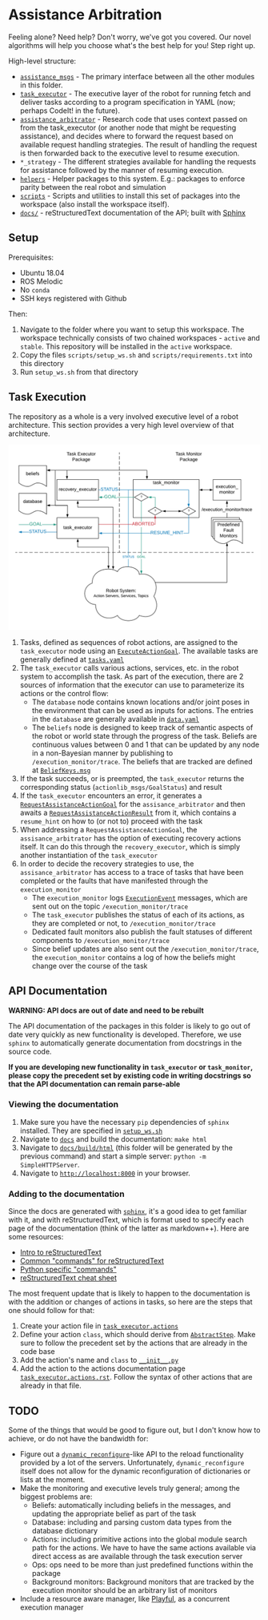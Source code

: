 # Assistance Arbitration

Feeling alone? Need help? Don't worry, we've got you covered. Our novel algorithms will help you choose what's the best help for you! Step right up.

High-level structure:

- [`assistance_msgs`](assistance_msgs/) - The primary interface between all the other modules in this folder.
- [`task_executor`](task_executor/) - The executive layer of the robot for running fetch and deliver tasks according to a program specification in YAML (now; perhaps CodeIt! in the future).
- [`assistance_arbitrator`](assistance_arbitrator/) - Research code that uses context passed on from the task_executor (or another node that might be requesting assistance), and decides where to forward the request based on available request handling strategies. The result of handling the request is then forwarded back to the executive level to resume execution.
- `*_strategy` - The different strategies available for handling the requests for assistance followed by the manner of resuming execution.
- [`helpers`](helpers/) - Helper packages to this system. E.g.: packages to enforce parity between the real robot and simulation
- [`scripts`](scripts/) - Scripts and utilities to install this set of packages into the workspace (also install the workspace itself).
- [`docs/`](docs/) - reStructuredText documentation of the API; built with [Sphinx](http://www.sphinx-doc.org/en/master/)


## Setup

Prerequisites:

- Ubuntu 18.04
- ROS Melodic
- No `conda`
- SSH keys registered with Github

Then:

1. Navigate to the folder where you want to setup this workspace. The workspace technically consists of two chained workspaces - `active` and `stable`. This repository will be installed in the `active` workspace.
1. Copy the files `scripts/setup_ws.sh` and `scripts/requirements.txt` into this directory
1. Run `setup_ws.sh` from that directory


## Task Execution

The repository as a whole is a very involved executive level of a robot architecture. This section provides a very high level overview of that architecture.

![Package Structure](docs/package_structure.png)

1. Tasks, defined as sequences of robot actions, are assigned to the `task_executor` node using an [`ExecuteActionGoal`](assistance_msgs/action/Execute.action). The available tasks are generally defined at [`tasks.yaml`](task_executor/config/tasks.yaml)
1. The `task_executor` calls various actions, services, etc. in the robot system to accomplish the task. As part of the execution, there are 2 sources of information that the executor can use to parameterize its actions or the control flow:
    * The `database` node contains known locations and/or joint poses in the environment that can be used as inputs for actions. The entries in the `database` are generally available in [`data.yaml`](task_executor/config/data.yaml)
    * The `beliefs` node is designed to keep track of semantic aspects of the robot or world state through the progress of the task. Beliefs are continuous values between 0 and 1 that can be updated by any node in a non-Bayesian manner by publishing to `/execution_monitor/trace`. The beliefs that are tracked are defined at [`BeliefKeys.msg`](assistance_msgs/msg/BeliefKeys.msg)
1. If the task succeeds, or is preempted, the `task_executor` returns the corresponding status (`actionlib_msgs/GoalStatus`) and result
1. If the `task_executor` encounters an error, it generates a [`RequestAssistanceActionGoal`](assistance_msgs/action/RequestAssistance.action) for the `assisance_arbitrator` and then awaits a [`RequestAssistanceActionResult`](assistance_msgs/action/RequestAssistance.action) from it, which contains a `resume_hint` on how to (or not to) proceed with the task
1. When addressing a `RequestAssistanceActionGoal`, the `assisance_arbitrator` has the option of executing recovery actions itself. It can do this through the `recovery_executor`, which is simply another instantiation of the `task_executor`
1. In order to decide the recovery strategies to use, the `assisance_arbitrator` has access to a trace of tasks that have been completed or the faults that have manifested through the `execution_monitor`
    * The `execution_monitor` logs [`ExecutionEvent`](assistance_msgs/msg/ExecutionEvent.msg) messages, which are sent out on the topic `/execution_monitor/trace`
    * The `task_executor` publishes the status of each of its actions, as they are completed or not, to `/execution_monitor/trace`
    * Dedicated fault monitors also publish the fault statuses of different components to `/execution_monitor/trace`
    * Since belief updates are also sent out the `/execution_monitor/trace`, the `execution_monitor` contains a log of how the beliefs might change over the course of the task


## API Documentation

**WARNING: API docs are out of date and need to be rebuilt**

The API documentation of the packages in this folder is likely to go out of date very quickly as new functionality is developed. Therefore, we use `sphinx` to automatically generate documentation from docstrings in the source code.

**If you are developing new functionality in `task_executor` or `task_monitor`, please copy the precedent set by existing code in writing docstrings so that the API documentation can remain parse-able**

### Viewing the documentation

1. Make sure you have the necessary `pip` dependencies of `sphinx` installed. They are specified in [`setup_ws.sh`](../scripts/setup_ws.sh)
1. Navigate to [`docs`](docs/) and build the documentation: `make html`
1. Navigate to [`docs/build/html`](docs/build/html) (this folder will be generated by the previous command) and start a simple server: `python -m SimpleHTTPServer`.
1. Navigate to [`http://localhost:8000`](http://localhost:8000) in your browser.

### Adding to the documentation

Since the docs are generated with [`sphinx`](https://www.sphinx-doc.org/en/master/index.html), it's a good idea to get familiar with it, and with reStructuredText, which is format used to specify each page of the documentation (think of the latter as markdown++). Here are some resources:

- [Intro to reStructuredText](https://www.sphinx-doc.org/en/master/usage/restructuredtext/basics.html)
- [Common "commands" for reStructuredText](https://www.sphinx-doc.org/en/master/usage/restructuredtext/directives.html)
- [Python specific "commands"](https://www.sphinx-doc.org/en/master/usage/restructuredtext/domains.html#the-python-domain)
- [reStructuredText cheat sheet](https://github.com/ralsina/rst-cheatsheet/blob/master/rst-cheatsheet.rst)

The most frequent update that is likely to happen to the documentation is with the addition or changes of actions in tasks, so here are the steps that one should follow for that:

1. Create your action file in [`task_executor.actions`](task_executor/src/task_executor/actions/)
1. Define your action `class`, which should derive from [`AbstractStep`](task_executor/src/task_executor/abstract_step.py). Make sure to follow the precedent set by the actions that are already in the code base
1. Add the action's name and `class` to [`__init__.py`](task_executor/src/task_executor/actions/__init__.py)
1. Add the action to the actions documentation page [`task_executor.actions.rst`](docs/source/task_executor.actions.rst). Follow the syntax of other actions that are already in that file.


## TODO

Some of the things that would be good to figure out, but I don't know how to achieve, or do not have the bandwidth for:

- Figure out a [`dynamic_reconfigure`](http://wiki.ros.org/dynamic_reconfigure)-like API to the reload functionality provided by a lot of the servers. Unfortunately, `dynamic_reconfigure` itself does not allow for the dynamic reconfiguration of dictionaries or lists at the moment.
- Make the monitoring and executive levels truly general; among the biggest problems are:
    - Beliefs: automatically including beliefs in the messages, and updating the appropriate belief as part of the task
    - Database: including and parsing custom data types from the database dictionary
    - Actions: including primitive actions into the global module search path for the actions. We have to have the same actions available via direct access as are available through the task execution server
    - Ops: ops need to be more than just predefined functions within the package
    - Background monitors: Background monitors that are tracked by the execution monitor should be an arbitrary list of monitors
- Include a resource aware manager, like [Playful](https://github.com/vincentberenz/playful), as a concurrent execution manager
